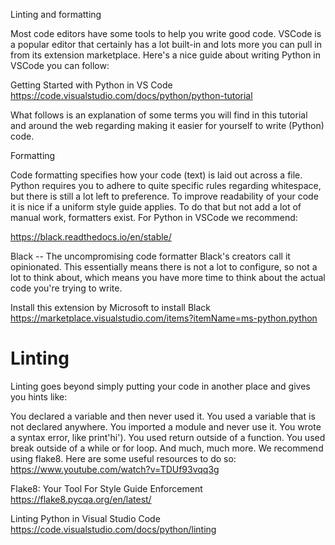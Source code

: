 Linting and formatting

Most code editors have some tools to help you write good code. VSCode is a popular editor that certainly has a lot built-in and lots more you can pull in from its extension marketplace. Here's a nice guide about writing Python in VSCode you can follow:

Getting Started with Python in VS Code
https://code.visualstudio.com/docs/python/python-tutorial

What follows is an explanation of some terms you will find in this tutorial and around the web regarding making it easier for yourself to write (Python) code.

Formatting

Code formatting specifies how your code (text) is laid out across a file. Python requires you to adhere to quite specific rules regarding whitespace, but there is still a lot left to preference. To improve readability of your code it is nice if a uniform style guide applies. To do that but not add a lot of manual work, formatters exist. For Python in VSCode we recommend:

https://black.readthedocs.io/en/stable/

Black -- The uncompromising code formatter
Black's creators call it opinionated. This essentially means there is not a lot to configure, so not a lot to think about, which means you have more time to think about the actual code you're trying to write.

Install this extension by Microsoft to install Black
https://marketplace.visualstudio.com/items?itemName=ms-python.python

# Linting

Linting goes beyond simply putting your code in another place and gives you hints like:

You declared a variable and then never used it.
You used a variable that is not declared anywhere.
You imported a module and never use it.
You wrote a syntax error, like print'hi').
You used return outside of a function.
You used break outside of a while or for loop.
And much, much more.
We recommend using flake8. Here are some useful resources to do so:
https://www.youtube.com/watch?v=TDUf93vqq3g


Flake8: Your Tool For Style Guide Enforcement
https://flake8.pycqa.org/en/latest/

Linting Python in Visual Studio Code
https://code.visualstudio.com/docs/python/linting